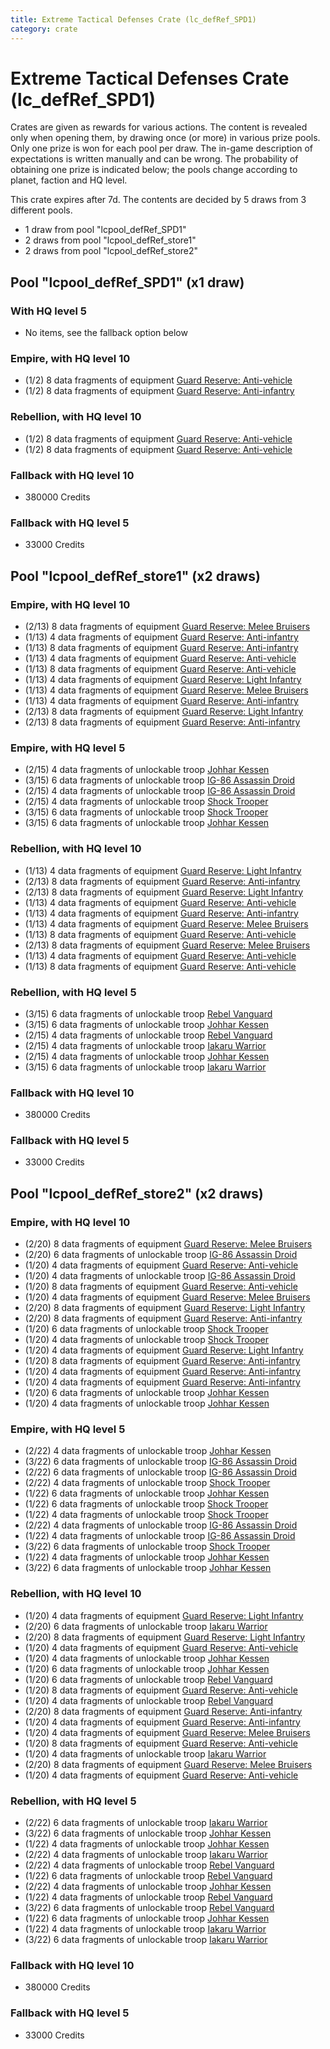 ```yaml
---
title: Extreme Tactical Defenses Crate (lc_defRef_SPD1)
category: crate
---
```


# Extreme Tactical Defenses Crate (lc_defRef_SPD1)

Crates are given as rewards for various actions. The content is revealed only when opening them, by drawing once (or more) in various prize pools. Only one prize is won for each pool per draw. The in-game description of expectations is written manually and can be wrong. The probability of obtaining one prize is indicated below; the pools change according to planet, faction and HQ level.

This crate expires after 7d. The contents are decided by 5 draws from 3 different pools.
  * 1 draw from pool "lcpool_defRef_SPD1"
  * 2 draws from pool "lcpool_defRef_store1"
  * 2 draws from pool "lcpool_defRef_store2"

## Pool "lcpool_defRef_SPD1" (x1 draw)

### With HQ level 5

  * No items, see the fallback option below

### Empire, with HQ level 10

  * (1/2) 8 data fragments of equipment [Guard Reserve: Anti-vehicle](eqpEmpireFactorySummonHeavy)
  * (1/2) 8 data fragments of equipment [Guard Reserve: Anti-infantry](eqpEmpireBarracksSummonHeavy)

### Rebellion, with HQ level 10

  * (1/2) 8 data fragments of equipment [Guard Reserve: Anti-vehicle](eqpRebelFactorySummonHeavy)
  * (1/2) 8 data fragments of equipment [Guard Reserve: Anti-vehicle](eqpRebelBarracksSummonHeavy)

### Fallback with HQ level 10

  * 380000 Credits

### Fallback with HQ level 5

  * 33000 Credits

## Pool "lcpool_defRef_store1" (x2 draws)

### Empire, with HQ level 10

  * (2/13) 8 data fragments of equipment [Guard Reserve: Melee Bruisers](eqpEmpireBarracksSummonMedium)
  * (1/13) 4 data fragments of equipment [Guard Reserve: Anti-infantry](eqpEmpireBarracksSummonHeavy)
  * (1/13) 8 data fragments of equipment [Guard Reserve: Anti-infantry](eqpEmpireBarracksSummonHeavy)
  * (1/13) 4 data fragments of equipment [Guard Reserve: Anti-vehicle](eqpEmpireFactorySummonHeavy)
  * (1/13) 8 data fragments of equipment [Guard Reserve: Anti-vehicle](eqpEmpireFactorySummonHeavy)
  * (1/13) 4 data fragments of equipment [Guard Reserve: Light Infantry](eqpEmpireBarracksSummonLight)
  * (1/13) 4 data fragments of equipment [Guard Reserve: Melee Bruisers](eqpEmpireBarracksSummonMedium)
  * (1/13) 4 data fragments of equipment [Guard Reserve: Anti-infantry](eqpEmpireFactorySummonLight)
  * (2/13) 8 data fragments of equipment [Guard Reserve: Light Infantry](eqpEmpireBarracksSummonLight)
  * (2/13) 8 data fragments of equipment [Guard Reserve: Anti-infantry](eqpEmpireFactorySummonLight)

### Empire, with HQ level 5

  * (2/15) 4 data fragments of unlockable troop [Johhar Kessen](EmpireJohhar)
  * (3/15) 6 data fragments of unlockable troop [IG-86 Assassin Droid](IG86Droid)
  * (2/15) 4 data fragments of unlockable troop [IG-86 Assassin Droid](IG86Droid)
  * (2/15) 4 data fragments of unlockable troop [Shock Trooper](Shock)
  * (3/15) 6 data fragments of unlockable troop [Shock Trooper](Shock)
  * (3/15) 6 data fragments of unlockable troop [Johhar Kessen](EmpireJohhar)

### Rebellion, with HQ level 10

  * (1/13) 4 data fragments of equipment [Guard Reserve: Light Infantry](eqpRebelBarracksSummonLight)
  * (2/13) 8 data fragments of equipment [Guard Reserve: Anti-infantry](eqpRebelFactorySummonLight)
  * (2/13) 8 data fragments of equipment [Guard Reserve: Light Infantry](eqpRebelBarracksSummonLight)
  * (1/13) 4 data fragments of equipment [Guard Reserve: Anti-vehicle](eqpRebelFactorySummonHeavy)
  * (1/13) 4 data fragments of equipment [Guard Reserve: Anti-infantry](eqpRebelFactorySummonLight)
  * (1/13) 4 data fragments of equipment [Guard Reserve: Melee Bruisers](eqpRebelBarracksSummonMedium)
  * (1/13) 8 data fragments of equipment [Guard Reserve: Anti-vehicle](eqpRebelFactorySummonHeavy)
  * (2/13) 8 data fragments of equipment [Guard Reserve: Melee Bruisers](eqpRebelBarracksSummonMedium)
  * (1/13) 4 data fragments of equipment [Guard Reserve: Anti-vehicle](eqpRebelBarracksSummonHeavy)
  * (1/13) 8 data fragments of equipment [Guard Reserve: Anti-vehicle](eqpRebelBarracksSummonHeavy)

### Rebellion, with HQ level 5

  * (3/15) 6 data fragments of unlockable troop [Rebel Vanguard](Vanguard)
  * (3/15) 6 data fragments of unlockable troop [Johhar Kessen](RebelJohhar)
  * (2/15) 4 data fragments of unlockable troop [Rebel Vanguard](Vanguard)
  * (2/15) 4 data fragments of unlockable troop [Iakaru Warrior](IakaruWarrior)
  * (2/15) 4 data fragments of unlockable troop [Johhar Kessen](RebelJohhar)
  * (3/15) 6 data fragments of unlockable troop [Iakaru Warrior](IakaruWarrior)

### Fallback with HQ level 10

  * 380000 Credits

### Fallback with HQ level 5

  * 33000 Credits

## Pool "lcpool_defRef_store2" (x2 draws)

### Empire, with HQ level 10

  * (2/20) 8 data fragments of equipment [Guard Reserve: Melee Bruisers](eqpEmpireBarracksSummonMedium)
  * (2/20) 6 data fragments of unlockable troop [IG-86 Assassin Droid](IG86Droid)
  * (1/20) 4 data fragments of equipment [Guard Reserve: Anti-vehicle](eqpEmpireFactorySummonHeavy)
  * (1/20) 4 data fragments of unlockable troop [IG-86 Assassin Droid](IG86Droid)
  * (1/20) 8 data fragments of equipment [Guard Reserve: Anti-vehicle](eqpEmpireFactorySummonHeavy)
  * (1/20) 4 data fragments of equipment [Guard Reserve: Melee Bruisers](eqpEmpireBarracksSummonMedium)
  * (2/20) 8 data fragments of equipment [Guard Reserve: Light Infantry](eqpEmpireBarracksSummonLight)
  * (2/20) 8 data fragments of equipment [Guard Reserve: Anti-infantry](eqpEmpireFactorySummonLight)
  * (1/20) 6 data fragments of unlockable troop [Shock Trooper](Shock)
  * (1/20) 4 data fragments of unlockable troop [Shock Trooper](Shock)
  * (1/20) 4 data fragments of equipment [Guard Reserve: Light Infantry](eqpEmpireBarracksSummonLight)
  * (1/20) 8 data fragments of equipment [Guard Reserve: Anti-infantry](eqpEmpireBarracksSummonHeavy)
  * (1/20) 4 data fragments of equipment [Guard Reserve: Anti-infantry](eqpEmpireBarracksSummonHeavy)
  * (1/20) 4 data fragments of equipment [Guard Reserve: Anti-infantry](eqpEmpireFactorySummonLight)
  * (1/20) 6 data fragments of unlockable troop [Johhar Kessen](EmpireJohhar)
  * (1/20) 4 data fragments of unlockable troop [Johhar Kessen](EmpireJohhar)

### Empire, with HQ level 5

  * (2/22) 4 data fragments of unlockable troop [Johhar Kessen](EmpireJohhar)
  * (3/22) 6 data fragments of unlockable troop [IG-86 Assassin Droid](IG86Droid)
  * (2/22) 6 data fragments of unlockable troop [IG-86 Assassin Droid](IG86Droid)
  * (2/22) 4 data fragments of unlockable troop [Shock Trooper](Shock)
  * (1/22) 6 data fragments of unlockable troop [Johhar Kessen](EmpireJohhar)
  * (1/22) 6 data fragments of unlockable troop [Shock Trooper](Shock)
  * (1/22) 4 data fragments of unlockable troop [Shock Trooper](Shock)
  * (2/22) 4 data fragments of unlockable troop [IG-86 Assassin Droid](IG86Droid)
  * (1/22) 4 data fragments of unlockable troop [IG-86 Assassin Droid](IG86Droid)
  * (3/22) 6 data fragments of unlockable troop [Shock Trooper](Shock)
  * (1/22) 4 data fragments of unlockable troop [Johhar Kessen](EmpireJohhar)
  * (3/22) 6 data fragments of unlockable troop [Johhar Kessen](EmpireJohhar)

### Rebellion, with HQ level 10

  * (1/20) 4 data fragments of equipment [Guard Reserve: Light Infantry](eqpRebelBarracksSummonLight)
  * (2/20) 6 data fragments of unlockable troop [Iakaru Warrior](IakaruWarrior)
  * (2/20) 8 data fragments of equipment [Guard Reserve: Light Infantry](eqpRebelBarracksSummonLight)
  * (1/20) 4 data fragments of equipment [Guard Reserve: Anti-vehicle](eqpRebelFactorySummonHeavy)
  * (1/20) 4 data fragments of unlockable troop [Johhar Kessen](RebelJohhar)
  * (1/20) 6 data fragments of unlockable troop [Johhar Kessen](RebelJohhar)
  * (1/20) 6 data fragments of unlockable troop [Rebel Vanguard](Vanguard)
  * (1/20) 8 data fragments of equipment [Guard Reserve: Anti-vehicle](eqpRebelBarracksSummonHeavy)
  * (1/20) 4 data fragments of unlockable troop [Rebel Vanguard](Vanguard)
  * (2/20) 8 data fragments of equipment [Guard Reserve: Anti-infantry](eqpRebelFactorySummonLight)
  * (1/20) 4 data fragments of equipment [Guard Reserve: Anti-infantry](eqpRebelFactorySummonLight)
  * (1/20) 4 data fragments of equipment [Guard Reserve: Melee Bruisers](eqpRebelBarracksSummonMedium)
  * (1/20) 8 data fragments of equipment [Guard Reserve: Anti-vehicle](eqpRebelFactorySummonHeavy)
  * (1/20) 4 data fragments of unlockable troop [Iakaru Warrior](IakaruWarrior)
  * (2/20) 8 data fragments of equipment [Guard Reserve: Melee Bruisers](eqpRebelBarracksSummonMedium)
  * (1/20) 4 data fragments of equipment [Guard Reserve: Anti-vehicle](eqpRebelBarracksSummonHeavy)

### Rebellion, with HQ level 5

  * (2/22) 6 data fragments of unlockable troop [Iakaru Warrior](IakaruWarrior)
  * (3/22) 6 data fragments of unlockable troop [Johhar Kessen](RebelJohhar)
  * (1/22) 4 data fragments of unlockable troop [Johhar Kessen](RebelJohhar)
  * (2/22) 4 data fragments of unlockable troop [Iakaru Warrior](IakaruWarrior)
  * (2/22) 4 data fragments of unlockable troop [Rebel Vanguard](Vanguard)
  * (1/22) 6 data fragments of unlockable troop [Rebel Vanguard](Vanguard)
  * (2/22) 4 data fragments of unlockable troop [Johhar Kessen](RebelJohhar)
  * (1/22) 4 data fragments of unlockable troop [Rebel Vanguard](Vanguard)
  * (3/22) 6 data fragments of unlockable troop [Rebel Vanguard](Vanguard)
  * (1/22) 6 data fragments of unlockable troop [Johhar Kessen](RebelJohhar)
  * (1/22) 4 data fragments of unlockable troop [Iakaru Warrior](IakaruWarrior)
  * (3/22) 6 data fragments of unlockable troop [Iakaru Warrior](IakaruWarrior)

### Fallback with HQ level 10

  * 380000 Credits

### Fallback with HQ level 5

  * 33000 Credits